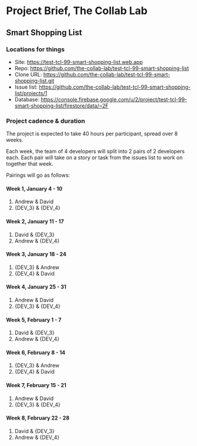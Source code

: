# Project Brief, The Collab Lab

## Smart Shopping List

### Locations for things

- Site: https://test-tcl-99-smart-shopping-list.web.app
- Repo: https://github.com/the-collab-lab/test-tcl-99-smart-shopping-list
- Clone URL: https://github.com/the-collab-lab/test-tcl-99-smart-shopping-list.git
- Issue list: https://github.com/the-collab-lab/test-tcl-99-smart-shopping-list/projects/1
- Database: https://console.firebase.google.com/u/2/project/test-tcl-99-smart-shopping-list/firestore/data/~2F

### Project cadence & duration

The project is expected to take 40 hours per participant, spread over 8 weeks.

Each week, the team of 4 developers will split into 2 pairs of 2 developers each. Each pair will take on a story or task from the issues list to work on together that week.

Pairings will go as follows:

#### Week 1, January 4 - 10

1. Andrew & David
2. {DEV_3} & {DEV_4}

#### Week 2, January 11 - 17

1. David & {DEV_3}
2. Andrew & {DEV_4}

#### Week 3, January 18 - 24

1. {DEV_3} & Andrew
2. {DEV_4} & David

#### Week 4, January 25 - 31

1. Andrew & David
2. {DEV_3} & {DEV_4}

#### Week 5, February 1 - 7

1. David & {DEV_3}
2. Andrew & {DEV_4}

#### Week 6, February 8 - 14

1. {DEV_3} & Andrew
2. {DEV_4} & David

#### Week 7, February 15 - 21

1. Andrew & David
2. {DEV_3} & {DEV_4}

#### Week 8, February 22 - 28

1. David & {DEV_3}
2. Andrew & {DEV_4}
